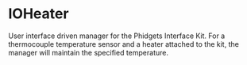 IOHeater
========

User interface driven manager for the Phidgets Interface Kit. For a thermocouple temperature sensor and a heater attached to the kit, the manager will maintain the specified temperature.

